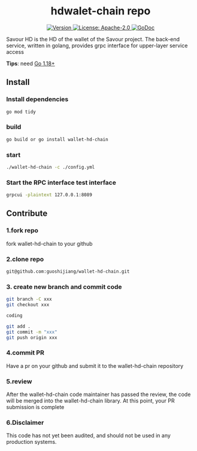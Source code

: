 <!--
parent:
  order: false
-->

<div align="center">
  <h1> hdwalet-chain  repo </h1>
</div>

<div align="center">
  <a href="https://github.com/savour-labs/wallet-hd-chain/releases/latest">
    <img alt="Version" src="https://img.shields.io/github/tag/savour labs/wallet-hd-chain.svg" />
  </a>
  <a href="https://github.com/savour-labs/wallet-hd-chain/blob/main/LICENSE">
    <img alt="License: Apache-2.0" src="https://img.shields.io/github/license/savour labs/wallet-hd-chain.svg" />
  </a>
  <a href="https://pkg.go.dev/github.com/savour-labs/wallet-hd-chain">
    <img alt="GoDoc" src="https://godoc.org/github.com/savour-labs/wallet-hd-chain?status.svg" />
  </a>
</div>

Savour HD is the HD of the wallet of the Savour project. The back-end service, written in golang, provides grpc interface for upper-layer service access

**Tips**: need [Go 1.18+](https://golang.org/dl/)

## Install

### Install dependencies
```bash
go mod tidy
```
### build
```bash
go build or go install wallet-hd-chain
```

### start 
```bash
./wallet-hd-chain -c ./config.yml
```

### Start the RPC interface test interface

```bash
grpcui -plaintext 127.0.0.1:8089
```

## Contribute

### 1.fork repo

fork wallet-hd-chain to your github

### 2.clone repo

```bash
git@github.com:guoshijiang/wallet-hd-chain.git
```

### 3. create new branch and commit code

```bash
git branch -C xxx
git checkout xxx

coding

git add .
git commit -m "xxx"
git push origin xxx
```

### 4.commit PR

Have a pr on your github and submit it to the wallet-hd-chain repository

### 5.review 

After the wallet-hd-chain code maintainer has passed the review, the code will be merged into the wallet-hd-chain library. At this point, your PR submission is complete

### 6.Disclaimer

This code has not yet been audited, and should not be used in any production systems.
